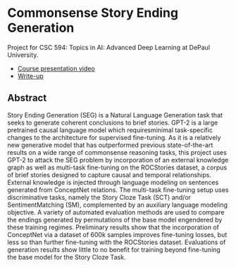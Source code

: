 # Commonsense Story Ending Generation
Project for CSC 594: Topics in AI: Advanced Deep Learning at DePaul University.

* [Course presentation video](https://drive.google.com/file/d/1bjyqaGZO7YDmgxQyvQ74JLSKCqcMA7pI/view?usp=sharing)
* [Write-up](https://github.com/erikmcguire/common_seg/blob/master/csc594-ADL/documents/csc594-810-mcguire_erik-project-report.pdf)

## Abstract

Story Ending Generation (SEG) is a Natural Language Generation task that seeks to generate coherent conclusions to brief stories. GPT-2 is a large pretrained causal language
model which requiresminimal task-specific changes to the architecture for supervised fine-tuning. As it is a relatively new generative model that has outperformed previous
state-of-the-art results on a wide range of commonsense reasoning tasks, this project uses GPT-2 to attack the SEG problem by incorporation of an external knowledge
graph as well as multi-task fine-tuning on the ROCStories dataset, a corpus of brief stories designed to capture causal and temporal relationships. External knowledge is injected
through language modeling on sentences generated from ConceptNet relations. The multi-task fine-tuning setup uses discriminative tasks, namely the Story Cloze Task
(SCT) and/or SentimentMatching (SM), complemented by an auxiliary language modeling objective. A variety of automated evaluation methods are used to compare the endings
generated by permutations of the base model engendered by these training regimes. Preliminary results show that the incorporation of ConceptNet via a dataset of 600k
samples improves fine-tuning losses, but less so than further fine-tuning with the ROCStories dataset. Evaluations of generation results show little to no benefit for training
beyond fine-tuning the base model for the Story Cloze Task.
